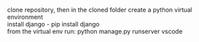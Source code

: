 clone repository, then in the cloned folder create a python virtual environment<br>
install django - pip install django<br>
from the virtual env run: python manage.py runserver
vscode